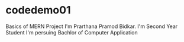# codedemo01
Basics of MERN Project
I'm Prarthana Pramod Bidkar.
I'm Second Year Student
I'm persuing Bachlor of Computer Application
